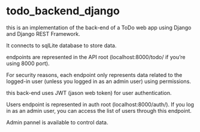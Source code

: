 # todo_backend_django
 this is an implementation of the back-end of a ToDo web app using Django and Django REST Framework.
 
 It connects to sqlLite database to store data.

 endpoints are represented in the API root (localhost:8000/todo/ if you’re using 8000 port).
 
 For security reasons, each endpoint only represents data related to the logged-in user (unless you logged in as an admin user) using permissions.

 this back-end uses JWT (jason web token) for user authentication.

 Users endpoint is represented in auth root (localhost:8000/auth/). If you log in as an admin user, you can access the list of users through this endpoint.

 Admin pannel is available to control data.
